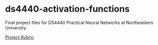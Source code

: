 # ds4440-activation-functions
Final project files for DS4440 Practical Neural Networks at Northeastern University.

[Project Rubric](https://docs.google.com/document/d/1gaVk1NwVs94D-JpuboPnBmZiM41xn4ncqZir_hC7ahQ/edit)
